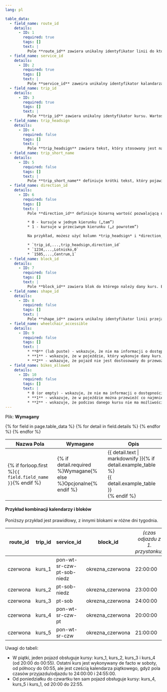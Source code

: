 ```yaml
---
lang: pl

table_data:
  - field_name: route_id
    details:
      - ID: 1
        required: true
        tags: []
        text: |
          Pole **route_id** zawiera unikalny identyfikator linii do której przynależy ten kurs. Wartość ta jest musi być zgodna z plikiem [routes.txt](#routes).
  - field_name: service_id
    details:
      - ID: 2
        required: true
        tags: []
        text: |
          Pole **service_id** zaweira unikalny identyfikator kalandarza, który określa dni w które kurs jest aktywny. Wartość ta musi być zgodna z plikiem [calendar.txt](#calendar) lub [calendar_dates.txt](#calendar_dates).
  - field_name: trip_id
    details:
      - ID: 3
        required: true
        tags: []
        text: |
          Pole **trip_id** zawiera unikalny identyfikator kursu. Wartość ta jest unikatowa w skali pliku.
  - field_name: trip_headsign
    details:
      - ID: 4
        required: false
        tags: []
        text: |
          Pole **trip_headsign** zawiera tekst, który stosowany jest na oznakowaniu w celu określenia celu kursu. Użyj tego pola aby rozóżnić różne schematy kursów w linii. Jeśli tablica kierunkowa zmienia się podczas trwania kursu, możesz nadpisać wartość pola **trip_headsign** definiujac wartości kolumny **stop_headsign** w pliku [stop_times.txt](#stop_times).
  - field_name: trip_short_name
    details:
      - ID: 5
        required: false
        tags: []
        text: |
          Pole **trip_short_name** definiuje krótki tekst, który pojawia się w rozkładach i na tablicach informacyjnych, np. numery pociągów. Jeśli taki system identyfikacji kursów nie jest powszechnie stosowany przez pasażerów, pozostaw to pole puste. Wartość pola **trip_short_name**, jeśli podana, powinna unikatowo identyfikować kurs w każdym dniu; nie powinna być stosowana dla tablic kierunkowych i/lub rozróżnienia kursów pospiesznych od zwykłych.
  - field_name: direction_id
    details:
      - ID: 6
        required: false
        tags: []
        text: |
          Pole **direction_id** definiuje binarną wartość pozwalającą określić kierunek kursu. Kolumna ta jest stosowana w celu rozróżnienia kursów w dwóch kierunkach, ale z tym samym **route_id**. Pole to nie jest stosowane w wytyczaniu trasy — ma wpływ jedynie przy publikowaniu rozkładów całej linii. Nazwy krańców mogą być zdefiniowane za pomocą kolumny **trip_headsign**.

          * 0 - kursuje w jednym kierunku („tam”)
          * 1 - kursuje w przeciwnym kierunku („z powrotem”)

          Na przykład, możesz użyć kolumn *trip_headsign* i *direction_id* w celu przypisania nazwy do kierunku linii. Plik [trips.txt](#trips) może zawierać takie trzy wpisy:

          * `trip_id,...,trip_headsign,direction_id`
          * `1234,...,Lotnisko,0`
          * `1505,...,Centrum,1`
  - field_name: block_id
    details:
      - ID: 7
        required: false
        tags: []
        text: |
          Pole **block_id** zawiera blok do którego należy dany kurs. Blok zawiera jeden lub więcej kursów wykonywanych przez ten sam pojazd, tak, że pasażer może się przesiąść pomiędzy tymi kursami pozostając w pojeździe, jeśli oba kursy są aktywne w dany dzień. Block_id może łączyć kursy z różnymi kalendarzami, tworząc różne bloki w różne dni. (Zobacz [przykład poniżej](#example-showing-blocks-and-service-day))
  - field_name: shape_id
    details:
      - ID: 8
        required: false
        tags: []
        text: |
          Pole **shape_id** zawiera unikalny identyfikator linii przejazdu, wartość ta musi być zgodna z wpisem z pliku [shapes.txt](#shapes). Plik shapes.txt pozwala ustalić, jak powinny być rysowane na mapach trasy przejazdu kursów.
  - field_name: wheelchair_accessible
    details:
      - ID: 9
        required: false
        tags: []
        text: |
          * **0** (lub puste) - wskazuje, że nie ma informacji o dostępności kursu dla osób poruszających się na wózkach inwalidzkich
          * **1** - wskazuje, że w pojeździe, który wykonuje dany kurs, znajduje się miejsce na co najmniej jeden wózek inwalidzki
          * **2** - wskazuje, że pojazd nie jest dostosowany do przewozu osób poruszających się na wózku
  - field_name: bikes_allowed
    details:
      - ID: 10
        required: false
        tags: []
        text: |
          * 0 (or empty) - wskazuje, że nie ma informacji o dostępności przewozu rowerów w danym kursie
          * **1** - wskazuje, że w pojeździe można przewieźć co najmniej jeden rower
          * **2** - wskazuje, że podczas danego kursu nie ma możliwości przewozu rowerów
---
```

Plik: **Wymagany**

<div class="table-wrapper">
  <table class="recommendation">
    <thead>
      <tr>
      <th>Nazwa Pola</th>
      <th>Wymagane</th>
      <th>Opis</th>
      </tr>
    </thead>
    <tbody>
    {% for field in page.table_data %}
      {% for detail in field.details %}
      <tr id="{{ page.slug }}_{{ detail.ID }}" class="anchor-row{% if forloop.first %} field-row{% endif %}{% for tag in detail.tags %} {{ tag }}{% endfor %}">
        <td>{% if forloop.first %}<code>{{ field.field_name }}</code>{% endif %}</td>
        <td>{% if detail.required %}Wymagane{% else %}Opcjonalne{% endif %}</td>
        <td>{{ detail.text | markdownify }}{% if detail.example_table %}<div class="table-wrapper">{{ detail.example_table }}</div>{% endif %}</td>
      </tr>
      {% endfor %}
    {% endfor %}
    </tbody>
  </table>
</div>

#### Przykład kombinacji kalendarzy i bloków

Poniższy przykład jest prawidłowy, z innymi blokami w różne dni tygodnia.

| route_id | trip_id | service_id | block_id | <span style="font-weight:normal">*(czas odjazdu z 1. przystanku)*</span> | <span style="font-weight:normal">*(czas przyjazdu na ostatni przystanek)*</span> |
|----------|---------|----------------------------|------------------|----------|----------|
| czerwona | kurs_1  | pon-wt-sr-czw-pt-sob-niedz | okrezna_czerwona | 22:00:00 | 22:55:00 |
| czerwona | kurs_2  | pt-sob-niedz               | okrezna_czerwona | 23:00:00 | 23:55:00 |
| czerwona | kurs_3  | pt-sob                     | okrezna_czerwona | 24:00:00 | 24:55:00 |
| czerwona | kurs_4  | pon-wt-sr-czw-pt           | okrezna_czerwona | 20:00:00 | 20:50:00 |
| czerwona | kurs_5  | pon-wt-sr-czw              | okrezna_czerwona | 21:00:00 | 21:50:00 |

Uwagi do tabeli:
* W piątki, jeden pojazd obsługuje kursy: kurs_1, kurs_2, kurs_3 i kurs_4 (od 20:00 do 00:55). Ostatni kurs jest wykonywany de facto w soboty, od północy do 00:55, ale jest cześcią kalendarza piątkowego, gdyż pola czasów przyjazdu/odjazdu to 24:00:00 i 24:55:00.
* Od poniedziałku do czwartku ten sam pojazd obsługuje kursy: kurs_4, kurs_5 i kurs_1, od 20:00 do 22:55.
